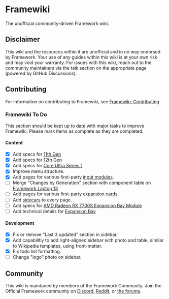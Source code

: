 # Framewiki
The unofficial community-driven Framework wiki.

## Disclaimer
This wiki and the resources within it are unofficial and in no way endorsed by Framework. Your use of any guides within this wiki is at your own risk and may void your warranty. For issues with this wiki, reach out to the community maintainers via the talk section on the appropriate page (powered by GitHub Discussions).

## Contributing
For information on contributing to Framewiki, see [Framewiki: Contributing](/framewiki:contributing)
### Framewiki To Do
This section should be kept up to date with major tasks to improve Framewiki. Please mark items as complete as they are completed.
#### Content
- [x] Add specs for [11th Gen](https://framewiki.net/framework-laptop-13/11th-gen)
- [x] Add specs for [12th Gen](https://framewiki.net/framework-laptop-13/12th-gen)
- [x] Add specs for [Core Ultra Series 1](https://framewiki.net/framework-laptop-13/core-ultra-1)
- [x] Improve menu structure.
- [x] Add pages for various first-party [input modules](https://framewiki.net/input-modules).
- [ ] Merge "Changes by Generation" section with component table on [Framework Laptop 13](https://framewiki.net/framework-laptop-13)
- [ ] Add pages for various first-party [expansion cards](https://framewiki.net/expansion-cards).
- [ ] Add [sidecars](/framewiki:sidecars) to every page.
- [ ] Add specs for [AMD Radeon RX 7700S Expansion Bay Module](https://framewiki.net/expansion-bay/radeon-rx-7700s)
- [ ] Add technical details for [Expansion Bay](https://framewiki.net/expansion-bay)

#### Development
- [x] Fix or remove "Last 3 updated" section in sidebar.
- [x] Add capabilitiy to add right-aligned sidebar with photo and table, similar to Wikipedia templates, using front-matter.
- [x] Fix todo list formatting.
- [ ] Change "logo" photo on sidebar.

## Community
This wiki is maintaned by members of the Framework Community. Join the Official Framework community on [Discord](https://discord.gg/framework), [Reddit](https://reddit.com/r/framework), or [the forums](https://community.frame.work).

